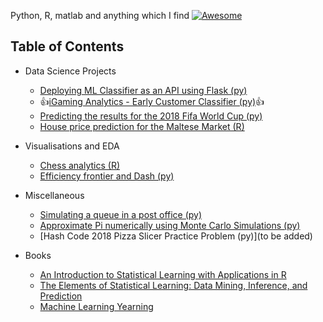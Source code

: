 Python, R, matlab and anything which I find [![Awesome](https://cdn.rawgit.com/sindresorhus/awesome/d7305f38d29fed78fa85652e3a63e154dd8e8829/media/badge.svg)](https://github.com/sindresorhus/awesome)

## Table of Contents
- Data Science Projects
    - [Deploying ML Classifier as an API using Flask (py)](https://github.com/zerafachris/playGround/blob/master/published/deployingML/0_readme.ipynb)
    - :+1:[iGaming Analytics - Early Customer Classifier (py)](https://github.com/zerafachris/playGround/blob/master/published/iGamingAnalytics/0_readme.ipynb):+1:
    - [Predicting the results for the 2018 Fifa World Cup (py)](https://github.com/zerafachris/playGround/blob/master/published/WorldCup2018Predictions/00_intro.ipynb)
    - [House price prediction for the Maltese Market (R)](https://github.com/zerafachris/playGround/blob/master/published/maltaHousePricing/00_MaltaHousePrices.ipynb)

- Visualisations and EDA
    - [Chess analytics (R)](https://github.com/zerafachris/playGround/blob/master/published/chessAnalytics/ChessAnalytics.ipynb)
    - [Efficiency frontier and Dash (py)](https://github.com/zerafachris/playGround/blob/master/published/EFT/00_readme_eft.ipynb)  
- Miscellaneous  
    - [Simulating a queue in a post office (py)](https://github.com/zerafachris/playGround/blob/master/published/Queueing/Queueing.ipynb)
    - [Approximate Pi numerically using Monte Carlo Simulations (py)](https://github.com/zerafachris/playGround/blob/master/published/monteCarloSimPi/MonteCarloPi.ipynb)
    - [Hash Code 2018 Pizza Slicer Practice Problem (py)](to be added)

- Books
    - [An Introduction to Statistical Learning with Applications in R](https://github.com/zerafachris/playGround/blob/master/books/Introduction%20to%20Statistical%20Learning.pdf)
    - [The Elements of Statistical Learning: Data Mining, Inference, and Prediction](https://github.com/zerafachris/playGround/blob/master/books/Elements%20of%20Statistical%20Learning.pdf)
    - [Machine Learning Yearning](https://github.com/zerafachris/playGround/blob/master/books/Machine%20Learning%20Yearning.pdf)
  

